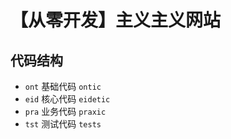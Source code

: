# 【从零开发】主义主义网站

## 代码结构

* `ont` 基础代码 `ontic`
* `eid` 核心代码 `eidetic`
* `pra` 业务代码 `praxic`
* `tst` 测试代码 `tests`